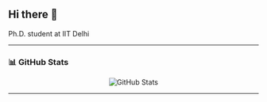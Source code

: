 ## Hi there 👋

<p align="left">
  Ph.D. student at IIT Delhi <br/>
</p>

---

### 📊 GitHub Stats

<!-- GitHub Stats Card -->
<p align="center">
<!--   <img src="https://github-readme-stats.vercel.app/api?username=yourusername&show_icons=true&theme=radical" alt="GitHub Stats" /> -->
  <img src="https://github-readme-stats.vercel.app/api?username=savnkr&show_icons=true&theme=radical" alt="GitHub Stats" />

</p>

---

